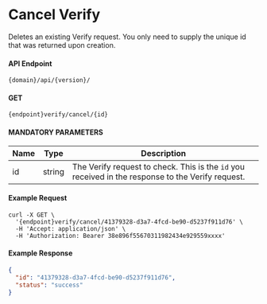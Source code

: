 # Cancel Verify

Deletes an existing Verify request. You only need to supply the unique id that was returned upon creation.

#### API Endpoint

```
{domain}/api/{version}/
```

#### GET

```
{endpoint}verify/cancel/{id}
```

#### MANDATORY PARAMETERS

| Name | Type   | Description                                                                                       |
| ---- | ------ | ------------------------------------------------------------------------------------------------- |
| id   | string | The Verify request to check. This is the `id` you received in the response to the Verify request. |

#### Example Request

```curl
curl -X GET \
  '{endpoint}verify/cancel/41379328-d3a7-4fcd-be90-d5237f911d76' \
  -H 'Accept: application/json' \
  -H 'Authorization: Bearer 38e896f55670311982434e929559xxxx'
```

#### Example Response

```json
{
  "id": "41379328-d3a7-4fcd-be90-d5237f911d76",
  "status": "success"
}
```
